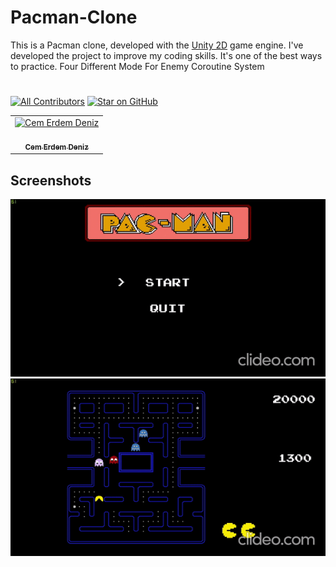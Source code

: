 # Pacman-Clone

This is a Pacman clone, developed with the [Unity 2D](https://unity.com/) game engine. I've developed the project to improve my coding skills.
It's one of the best ways to practice.
Four Different Mode For Enemy
Coroutine System


#


[![All Contributors](https://img.shields.io/badge/all_contributors-1-orange.svg?style=flat-square)](#contributors)
[![Star on GitHub](https://img.shields.io/github/stars/cemerdemdeniz/Pacman-Clone.svg?style=social)](https://github.com/cemerdemdeniz/Pacman-Clonestargazers)


<table><tr><td align="center"><a href="https://github.com/cemerdemdeniz"><img src="https://avatars3.githubusercontent.com/u/50306515?s=460&v=4" width="100px;" alt="Cem Erdem Deniz"/><br /><br/><sub><b>Cem Erdem Deniz</b></sub></a><br></td></tr></table>  

## Screenshots

![Giff](Docs/images/giff1.gif)
![Giff](Docs/images/giff2.gif)
